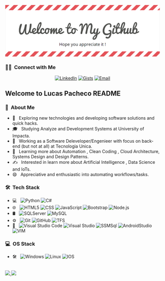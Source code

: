 <img src="/bannerreadme.png">
<h3> 🤝🏻 &nbsp;Connect with Me </h3>

<p align="center">
<a href="https://www.linkedin.com/in/AVS1508/"><img alt="LinkedIn" src="https://img.shields.io/badge/LinkedIn-Lucas%20Pacheco-blue?style=flat-square&logo=linkedin"></a>
<a href="https://gist.github.com/lucashpacheco/"><img alt="Gists" src="https://img.shields.io/badge/Gists-Gists%20Github_-blue?style=flat-square&logo=github"></a>
<a href="mailto:lucas.pacheco.work@gmail.com"><img alt="Email" src="https://img.shields.io/badge/Email-lucas.pacheco.work@gmail.com-blue?style=flat-square&logo=gmail"></a>
</p>

<h2> Welcome to Lucas Pacheco README</h2>

<h3> 👨 &nbsp;About Me </h3>

- 🤔 &nbsp; Exploring new technologies and developing software solutions and quick hacks.
- 🎓 &nbsp; Studying Analyze and Development Systems at University of Impacta.
- 💼 &nbsp; Working as a Software Deleveloper/Engenieer with focus on back-end (but not at all) at Tecnologia Unica.
- 🌱 &nbsp; Learning more about Automation , Clean Coding , Cloud Architecture, Systems Design and Design Patterns.
- ✍️ &nbsp; Interested in learn more about Artificial Intelligence , Data Science and IoTs.
- 😄 &nbsp; Appreciative and enthusiastic into automating workflows/tasks.
<h3> 🛠 &nbsp;Tech Stack</h3>

- 💻 &nbsp;
  ![Python](https://img.shields.io/badge/-Python-333333?style=flat&logo=python)
  ![C#](https://img.shields.io/badge/-CSharp-333333?style=flat&logo=C&logoColor=00599C)
- 🌐 &nbsp;
  ![HTML5](https://img.shields.io/badge/-HTML5-333333?style=flat&logo=HTML5)
  ![CSS](https://img.shields.io/badge/-CSS-333333?style=flat&logo=CSS3&logoColor=1572B6)
  ![JavaScript](https://img.shields.io/badge/-JavaScript-333333?style=flat&logo=javascript)
  ![Bootstrap](https://img.shields.io/badge/-Bootstrap-333333?style=flat&logo=bootstrap&logoColor=563D7C)
  ![Node.js](https://img.shields.io/badge/-Node.js-333333?style=flat&logo=node.js)
- 🛢 &nbsp;
  ![SQLServer](https://img.shields.io/badge/-SQLServer-333333?style=flat)
  ![MySQL](https://img.shields.io/badge/-MySQL-333333?style=flat&logo=mysql)
- ⚙️ &nbsp;
  ![Git](https://img.shields.io/badge/-Git-333333?style=flat&logo=git)
  ![GitHub](https://img.shields.io/badge/-GitHub-333333?style=flat&logo=github)
  ![TFS](https://img.shields.io/badge/-Markdown-333333?style=flat&logo=T)
- 🔧 &nbsp;
  ![Visual Studio Code](https://img.shields.io/badge/-Visual%20Studio%20Code-333333?style=flat&logo=visual-studio-code&logoColor=007ACC)
  ![Visual Studio](https://img.shields.io/badge/-Visual%20Studio-333333?style=flat&logo=V&logoColor=007ACC)
  ![SSMSql](https://img.shields.io/badge/-SSMSql-333333?style=flat&logo=S&logoColor=007ACC)
  ![AndroidStudio](https://img.shields.io/badge/-AndroidStudio-333333?style=flat&logo=A)
  ![VIM](https://img.shields.io/badge/-VIM-333333?style=flat&logo=V&logoColor=2C2255)

<h3> 💻 &nbsp;OS Stack</h3> 

- 🛠 &nbsp;
  ![Windows](https://img.shields.io/badge/-Windows-333333?style=flat&logo=W&logoColor=2C2255)
  ![Linux](https://img.shields.io/badge/-Linux-333333?style=flat&logo=L&logoColor=2C2255)
  ![IOS](https://img.shields.io/badge/-IOS-333333?style=flat&logo=A&logoColor=2C2255)
<br/>

<a href="https://github.com/lucashpacheco">
  <img height="180em" src="https://github-readme-stats.vercel.app/api?username=lucashpacheco&theme=buefy&show_icons=true" />
  <img height="180em" src="https://github-readme-stats.vercel.app/api/top-langs/?username=lucashpacheco&theme=buefy&layout=compact" />
</a>

<br/>




<!--
**lucashpacheco/lucashpacheco** is a ✨ _special_ ✨ repository because its `README.md` (this file) appears on your GitHub profile.

Here are some ideas to get you started:

- 🔭 I’m currently working on ...
- 🌱 I’m currently learning ...
- 👯 I’m looking to collaborate on ...
- 🤔 I’m looking for help with ...
- 💬 Ask me about ...
- 📫 How to reach me: ...
- 😄 Pronouns: ...
- ⚡ Fun fact: ...
-->
